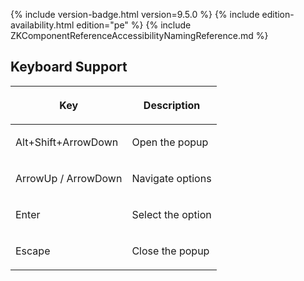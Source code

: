  {% include
version-badge.html version=9.5.0 %} <!--REQUIRED ZK EDITION: PE -->
{% include edition-availability.html edition="pe" %} {% include
ZKComponentReferenceAccessibilityNamingReference.md %}

## Keyboard Support

<table>
<thead>
<tr class="header">
<th><center>
<p>Key</p>
</center></th>
<th><center>
<p>Description</p>
</center></th>
</tr>
</thead>
<tbody>
<tr class="odd">
<td><p>Alt+Shift+ArrowDown</p></td>
<td><p>Open the popup</p></td>
</tr>
<tr class="even">
<td><p>ArrowUp / ArrowDown</p></td>
<td><p>Navigate options</p></td>
</tr>
<tr class="odd">
<td><p>Enter</p></td>
<td><p>Select the option</p></td>
</tr>
<tr class="even">
<td><p>Escape</p></td>
<td><p>Close the popup</p></td>
</tr>
</tbody>
</table>
